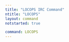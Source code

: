 ```yaml
---
title: "LOCOPS IRC Command"
ntitle: "LOCOPS"
layout: command
notstarted: true

command: LOCOPS
---
```

